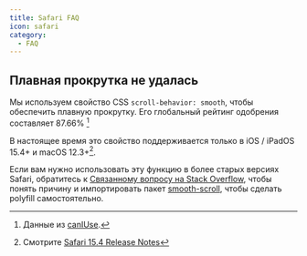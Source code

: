 ```yaml
---
title: Safari FAQ
icon: safari
category:
  - FAQ
---
```


## Плавная прокрутка не удалась

Мы используем свойство CSS `scroll-behavior: smooth`, чтобы обеспечить плавную прокрутку. Его глобальный рейтинг одобрения составляет 87.66% [^scroll-behavior-percent]

[^scroll-behavior-percent]: Данные из [canIUse](https://caniuse.com/?search=scroll-behavior).

В настоящее время это свойство поддерживается только в iOS / iPadOS 15.4+ и macOS 12.3+[^scroll-behavior-support].

[^scroll-behavior-support]: Смотрите [Safari 15.4 Release Notes](https://developer.apple.com/documentation/safari-release-notes/safari-15_4-release-notes#New-Features)

Если вам нужно использовать эту функцию в более старых версиях Safari, обратитесь к [Связанному вопросу на Stack Overflow](https://stackoverflow.com/questions/56011205/is-there-a-safari-equivalent-for-scroll-behavior-smooth), чтобы понять причину и импортировать пакет [smooth-scroll](https://github.com/iamdustan/smoothscroll), чтобы сделать polyfill самостоятельно.

